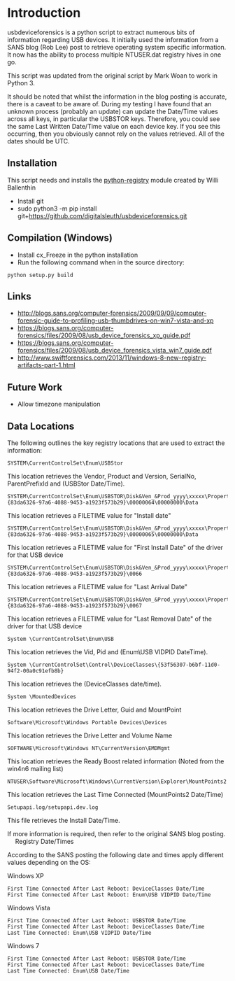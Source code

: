 # Introduction #

usbdeviceforensics is a python script to extract numerous bits of information
regarding USB devices. It initially used the information from a SANS blog
(Rob Lee) post to retrieve operating system specific information. It now
has the ability to process multiple NTUSER.dat registry hives in one go.
  
This script was updated from the original script by Mark Woan to work in Python 3.
  
It should be noted that whilst the information in the blog posting is
accurate, there is a caveat to be aware of. During my testing I have found that
an unknown process (probably an update) can update the Date/Time values across
all keys, in particular the USBSTOR keys. Therefore, you could see the same
Last Written Date/Time value on each device key. If you see this occurring,
then you obviously cannot rely on the values retrieved. All of the dates should
be UTC.

## Installation ##

This script needs and installs the [python-registry](https://github.com/williballenthin/python-registry) module created by Willi Ballenthin

- Install git
- sudo python3 -m pip install git+https://github.com/digitalsleuth/usbdeviceforensics.git

## Compilation (Windows)

- Install cx_Freeze in the python installation
- Run the following command when in the source directory:
 
`python setup.py build` 

## Links ##

- http://blogs.sans.org/computer-forensics/2009/09/09/computer-forensic-guide-to-profiling-usb-thumbdrives-on-win7-vista-and-xp
- https://blogs.sans.org/computer-forensics/files/2009/08/usb_device_forensics_xp_guide.pdf
- https://blogs.sans.org/computer-forensics/files/2009/08/usb_device_forensics_vista_win7_guide.pdf
- http://www.swiftforensics.com/2013/11/windows-8-new-registry-artifacts-part-1.html

## Future Work ##

- Allow timezone manipulation

## Data Locations ##

The following outlines the key registry locations that are used to extract the information:

    SYSTEM\CurrentControlSet\Enum\USBStor

This location retrieves the Vendor, Product and Version, SerialNo, ParentPrefixId and (USBStor Date/Time).

    SYSTEM\CurrentControlSet\Enum\USBSTOR\Disk&Ven_&Prod_yyyy\xxxxx\Properties\{83da6326-97a6-4088-9453-a1923f573b29}\00000064\00000000\Data

This location retrieves a FILETIME value for "Install date" 

    SYSTEM\CurrentControlSet\Enum\USBSTOR\Disk&Ven_&Prod_yyyy\xxxxx\Properties\{83da6326-97a6-4088-9453-a1923f573b29}\00000065\00000000\Data

This location retrieves a FILETIME value for "First Install Date" of the driver for that USB device

    SYSTEM\CurrentControlSet\Enum\USBSTOR\Disk&Ven_&Prod_yyyy\xxxxx\Properties\{83da6326-97a6-4088-9453-a1923f573b29}\0066
This location retrieves a FILETIME value for "Last Arrival Date" 

    SYSTEM\CurrentControlSet\Enum\USBSTOR\Disk&Ven_&Prod_yyyy\xxxxx\Properties\{83da6326-97a6-4088-9453-a1923f573b29}\0067

This location retrieves a FILETIME value for "Last Removal Date" of the driver for that USB device

    System \CurrentControlSet\Enum\USB

This location retrieves the Vid, Pid and (Enum\USB VIDPID DateTime).

    System \CurrentControlSet\Control\DeviceClasses\{53f56307-b6bf-11d0-94f2-00a0c91efb8b}

This location retrieves the (DeviceClasses date/time).

    System \MountedDevices

This location retrieves the Drive Letter, Guid and MountPoint

    Software\Microsoft\Windows Portable Devices\Devices

This location retrieves the Drive Letter and Volume Name

    SOFTWARE\Microsoft\Windows NT\CurrentVersion\EMDMgmt

This location retrieves the Ready Boost related information (Noted from the win4n6 mailing list)

    NTUSER\Software\Microsoft\Windows\CurrentVersion\Explorer\MountPoints2

This location retrieves the Last Time Connected (MountPoints2 Date/Time)

    Setupapi.log/setupapi.dev.log

This file retrieves the Install Date/Time.

If more information is required, then refer to the original SANS blog posting.
 
Registry Date/Times

According to the SANS posting the following date and times apply different values depending on the OS:

Windows XP

    First Time Connected After Last Reboot: DeviceClasses Date/Time
    First Time Connected After Last Reboot: Enum\USB VIDPID Date/Time

Windows Vista

    First Time Connected After Last Reboot: USBSTOR Date/Time  
    First Time Connected After Last Reboot: DeviceClasses Date/Time
    Last Time Connected: Enum\USB VIDPID Date/Time

Windows 7

    First Time Connected After Last Reboot: USBSTOR Date/Time
    First Time Connected After Last Reboot: DeviceClasses Date/Time
    Last Time Connected: Enum\USB Date/Time
